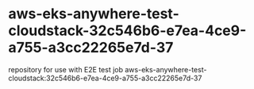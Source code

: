 # aws-eks-anywhere-test-cloudstack-32c546b6-e7ea-4ce9-a755-a3cc22265e7d-37
repository for use with E2E test job aws-eks-anywhere-test-cloudstack:32c546b6-e7ea-4ce9-a755-a3cc22265e7d-37
